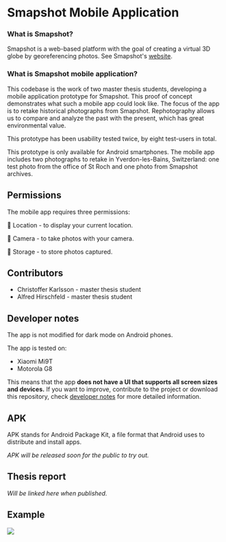 # Smapshot Mobile Application

### What is Smapshot?
Smapshot is a web-based platform with the goal of creating a virtual 3D globe by georeferencing photos. See Smapshot's [website](https://smapshot.heig-vd.ch/).

### What is Smapshot mobile application?
This codebase is the work of two master thesis students, developing a mobile application prototype for Smapshot. This proof of concept demonstrates what such a mobile app could look like. The focus of the app is to retake historical photographs from Smapshot. Rephotography allows us to compare and analyze the past with the present, which has great environmental value.

This prototype has been usability tested twice, by eight test-users in total.

This prototype is only available for Android smartphones. The mobile app includes two photographs to retake in Yverdon-les-Bains, Switzerland: one test photo from the office of St Roch and one photo from Smapshot archives.

## Permissions
The mobile app requires three permissions:

📍 Location - to display your current location.

📸 Camera - to take photos with your camera.

💾 Storage - to store photos captured.

## Contributors
* Christoffer Karlsson - master thesis student
* Alfred Hirschfeld - master thesis student

## Developer notes
The app is not modified for dark mode on Android phones. 

The app is tested on:
* Xiaomi Mi9T
* Motorola G8

This means that the app **does not have a UI that supports all screen sizes and devices.** If you want to improve, contribute to the project or download this repository, check [developer notes](https://github.com/Christoffer9612/smapshot-application/blob/master/developer_notes.md) for more detailed information.

## APK
APK stands for Android Package Kit, a file format that Android uses to distribute and install apps.

*APK will be released soon for the public to try out.* 

## Thesis report
*Will be linked here when published.* 

## Example
![](https://github.com/Christoffer9612/smapshot-application/blob/master/transparency_demo.gif)
